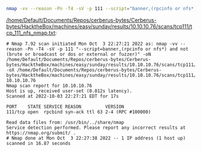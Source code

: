 ```bash
nmap -vv --reason -Pn -T4 -sV -p 111 --script="banner,(rpcinfo or nfs*) and not (brute or broadcast or dos or external or fuzzer)" -oN "/home/Default/Documents/Repos/cerberus-bytes/Cerberus-bytes/HacktheBox/machines/easy/sunday/results/10.10.10.76/scans/tcp111/tcp_111_nfs_nmap.txt" -oX "/home/Default/Documents/Repos/cerberus-bytes/Cerberus-bytes/HacktheBox/machines/easy/sunday/results/10.10.10.76/scans/tcp111/xml/tcp_111_nfs_nmap.xml" 10.10.10.76
```

[/home/Default/Documents/Repos/cerberus-bytes/Cerberus-bytes/HacktheBox/machines/easy/sunday/results/10.10.10.76/scans/tcp111/tcp_111_nfs_nmap.txt](file:///home/Default/Documents/Repos/cerberus-bytes/Cerberus-bytes/HacktheBox/machines/easy/sunday/results/10.10.10.76/scans/tcp111/tcp_111_nfs_nmap.txt):

```
# Nmap 7.92 scan initiated Mon Oct  3 22:27:21 2022 as: nmap -vv --reason -Pn -T4 -sV -p 111 "--script=banner,(rpcinfo or nfs*) and not (brute or broadcast or dos or external or fuzzer)" -oN /home/Default/Documents/Repos/cerberus-bytes/Cerberus-bytes/HacktheBox/machines/easy/sunday/results/10.10.10.76/scans/tcp111/tcp_111_nfs_nmap.txt -oX /home/Default/Documents/Repos/cerberus-bytes/Cerberus-bytes/HacktheBox/machines/easy/sunday/results/10.10.10.76/scans/tcp111/xml/tcp_111_nfs_nmap.xml 10.10.10.76
Nmap scan report for 10.10.10.76
Host is up, received user-set (0.012s latency).
Scanned at 2022-10-03 22:27:21 EDT for 17s

PORT    STATE SERVICE REASON         VERSION
111/tcp open  rpcbind syn-ack ttl 63 2-4 (RPC #100000)

Read data files from: /usr/bin/../share/nmap
Service detection performed. Please report any incorrect results at https://nmap.org/submit/ .
# Nmap done at Mon Oct  3 22:27:38 2022 -- 1 IP address (1 host up) scanned in 16.87 seconds

```
